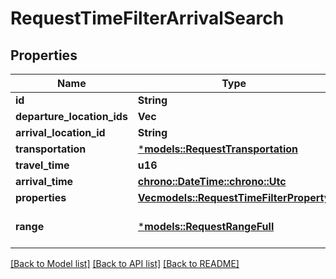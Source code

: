 # RequestTimeFilterArrivalSearch

## Properties
Name | Type | Description | Notes
------------ | ------------- | ------------- | -------------
**id** | **String** |  | 
**departure_location_ids** | **Vec<String>** |  | 
**arrival_location_id** | **String** |  | 
**transportation** | [***models::RequestTransportation**](RequestTransportation.md) |  | 
**travel_time** | **u16** |  | 
**arrival_time** | [**chrono::DateTime::<chrono::Utc>**](DateTime.md) |  | 
**properties** | [**Vec<models::RequestTimeFilterProperty>**](RequestTimeFilterProperty.md) |  | 
**range** | [***models::RequestRangeFull**](RequestRangeFull.md) |  | [optional] [default to None]

[[Back to Model list]](../README.md#documentation-for-models) [[Back to API list]](../README.md#documentation-for-api-endpoints) [[Back to README]](../README.md)


